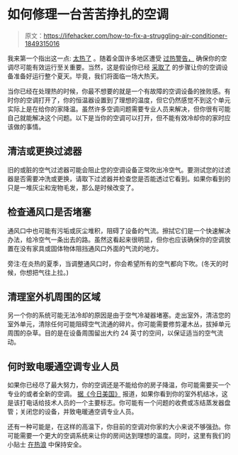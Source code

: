 # 如何修理一台苦苦挣扎的空调

> 原文：<https://lifehacker.com/how-to-fix-a-struggling-air-conditioner-1849315016>

我来第一个指出这一点: [太热了](https://gizmodo.com/weather-heatwave-europe-u-s-climate-change-1849199051) 。随着全国许多地区遭受 [过热警告，](https://lifehacker.com/what-to-do-when-theres-an-excessive-heat-warning-1849148961) 确保你的空调尽可能有效运行至关重要。当然，这是假设你已经 [采取了](https://lifehacker.com/how-to-keep-your-ac-unit-working-all-summer-1849027071) 的步骤让你的空调设备准备好运行整个夏天。毕竟，我们将面临一场大热天。



当你已经在处理热的时候，你最不想要的就是一个有故障的空调设备的挫败感。有时你的空调打开了，你的恒温器设置到了理想的温度，但它仍然感觉不到这个单元实际上是在给你的家降温。虽然许多空调问题需要专业人员来解决，但你很有可能自己就能解决这个问题。以下是当你的空调可以打开，但不能有效冷却你的家时应该做的事情。

## 清洁或更换过滤器

旧的或脏的空气过滤器可能会阻止您的空调设备正常吹出冷空气。要测试您的过滤器是否需要冲洗或更换，请取下过滤器并检查您是否能透过它看到。如果你看到的只是一堆灰尘和宠物毛发，那么是时候改变了。

## 检查通风口是否堵塞

通风口中也可能有污垢或灰尘堆积，阻碍了设备的气流。擦拭它们是一个快速解决办法，给冷空气一条出去的路。虽然这看起来很明显，但你也应该确保你的空调放置在没有家具或固体物体阻挡通风口外面的气流的地方。

旁注:在炎热的夏季，当调整通风口时，你会希望所有的空气都向下吹。(冬天的时候，你想把气往上拉。)

## **清理室外机周围的区域**

另一个你的系统可能无法冷却的原因是由于空气冷凝器堵塞。走出室外，清洁您的室外单元，清除任何可能阻碍空气流通的碎片。你可能需要修剪灌木丛，拔掉单元周围的杂草。目的是在设备周围留出大约 24 英寸的空间，以保证适当的空气流动。

## 何时致电暖通空调专业人员

如果你已经尽了最大努力，你的空调还是不能给你的房子降温，你可能需要买一个专业的或者全新的空调。 [据《今日美国》](https://www.app.com/story/sponsor-story/ajperri/2015/06/24/sponsor-fix-common-air-conditioner-problems/29221445/) 报道，如果你看到你的室外机结冰，这是该打电话给技术人员的一个主要标志。你可能有一个问题的收费或冻结蒸发器盘管；关闭您的设备，并致电暖通空调专业人员。

还有一种可能是，在这样的高温下，你目前的空调对你家的大小来说不够强劲。你可能需要一个更大的空调系统来让你的房间达到理想的温度。同时，这里有我们的小贴士 [在热浪](https://lifehacker.com/how-to-stay-safe-during-a-heatwave-1835947762) 中保持安全。